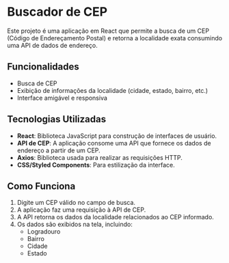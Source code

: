 # Buscador de CEP

Este projeto é uma aplicação em React que permite a busca de um CEP (Código de Endereçamento Postal) e retorna a localidade exata consumindo uma API de dados de endereço.

## Funcionalidades

- Busca de CEP
- Exibição de informações da localidade (cidade, estado, bairro, etc.)
- Interface amigável e responsiva

## Tecnologias Utilizadas

- **React**: Biblioteca JavaScript para construção de interfaces de usuário.
- **API de CEP**: A aplicação consome uma API que fornece os dados de endereço a partir de um CEP.
- **Axios**: Biblioteca usada para realizar as requisições HTTP.
- **CSS/Styled Components**: Para estilização da interface.

## Como Funciona

1. Digite um CEP válido no campo de busca.
2. A aplicação faz uma requisição à API de CEP.
3. A API retorna os dados da localidade relacionados ao CEP informado.
4. Os dados são exibidos na tela, incluindo:
   - Logradouro
   - Bairro
   - Cidade
   - Estado
